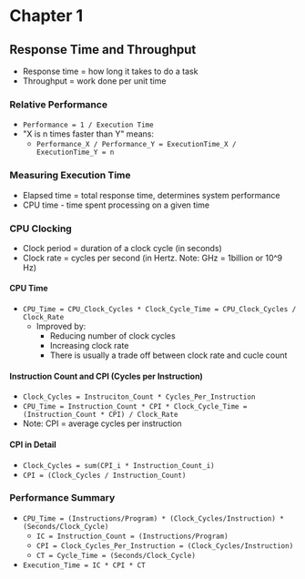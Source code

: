 # Chapter 1
## Response Time and Throughput
* Response time = how long it takes to do a task
* Throughput = work done per unit time
### Relative Performance
* `Performance = 1 / Execution Time`
* "X is n times faster than Y" means:
  * `Performance_X / Performance_Y = ExecutionTime_X / ExecutionTime_Y = n`
### Measuring Execution Time
* Elapsed time = total response time, determines system performance
* CPU time - time spent processing on a given time
### CPU Clocking
* Clock period = duration of a clock cycle (in seconds)
* Clock rate = cycles per second (in Hertz. Note: GHz = 1billion or 10^9 Hz)
#### CPU Time
* `CPU_Time = CPU_Clock_Cycles * Clock_Cycle_Time = CPU_Clock_Cycles / Clock_Rate`
  * Improved by:
    * Reducing number of clock cycles
    * Increasing clock rate
    * There is usually a trade off between clock rate and cucle count
#### Instruction Count and CPI (Cycles per Instruction)
* `Clock_Cycles = Instruciton_Count * Cycles_Per_Instruction`
* `CPU_Time = Instruction_Count * CPI * Clock_Cycle_Time = (Instruction_Count * CPI) / Clock_Rate`
* Note: CPI = average cycles per instruction
#### CPI in Detail
* `Clock_Cycles = sum(CPI_i * Instruction_Count_i)`
* `CPI = (Clock_Cycles / Instruction_Count)`
### Performance Summary
* `CPU_Time = (Instructions/Program) * (Clock_Cycles/Instruction) * (Seconds/Clock_Cycle)`
  * `IC = Instruction_Count = (Instructions/Program)`
  * `CPI = Clock_Cycles_Per_Instruction = (Clock_Cycles/Instruction)`
  * `CT = Cycle_Time = (Seconds/Clock_Cycle)`
* `Execution_Time = IC * CPI * CT`
